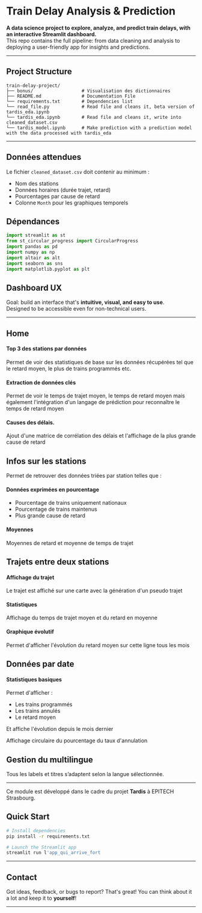 # Train Delay Analysis & Prediction

**A data science project to explore, analyze, and predict train delays, with an interactive Streamlit dashboard.**  
This repo contains the full pipeline: from data cleaning and analysis to deploying a user-friendly app for insights and predictions.

---

## Project Structure

```
train-delay-project/
├── bonus/                  # Visualisation des dictionnaires
├── README.md               # Documentation File
└── requirements.txt        # Dependencies list
└── read_file.py            # Read file and cleans it, beta version of tardis_eda.ipynb
└── tardis_eda.ipynb        # Read file and cleans it, write into cleaned_dataset.csv
└── tardis_model.ipynb      # Make prediction with a prediction model with the data processed with tardis_eda
```

---

## Données attendues

Le fichier `cleaned_dataset.csv` doit contenir au minimum :
- Nom des stations
- Données horaires (durée trajet, retard)
- Pourcentages par cause de retard
- Colonne `Month` pour les graphiques temporels

## Dépendances

```python
import streamlit as st
from st_circular_progress import CircularProgress
import pandas as pd
import numpy as np
import altair as alt
import seaborn as sns
import matplotlib.pyplot as plt
```

## Dashboard UX

Goal: build an interface that's **intuitive, visual, and easy to use**.  
Designed to be accessible even for non-technical users.

---

## Home

#### Top 3 des stations par données

Permet de voir des statistiques de base sur les données récupérées tel que le retard moyen, le plus de trains programmés etc.

#### Extraction de données clés

Permet de voir le temps de trajet moyen, le temps de retard moyen mais également l'intégration d'un langage de prédiction pour reconnaître le temps de retard moyen

#### Causes des délais.

Ajout d'une matrice de corrélation des délais et l'affichage de la plus grande cause de retard

## Infos sur les stations

Permet de retrouver des données triées par station telles que :

#### Données exprimées en pourcentage

- Pourcentage de trains uniquement nationaux
- Pourcentage de trains maintenus
- Plus grande cause de retard

#### Moyennes

Moyennes de retard et moyenne de temps de trajet

## Trajets entre deux stations

#### Affichage du trajet

Le trajet est affiché sur une carte avec la génération d'un pseudo trajet

#### Statistiques

Affichage du temps de trajet moyen et du retard en moyenne

#### Graphique évolutif

Permet d'afficher l'évolution du retard moyen sur cette ligne tous les mois

## Données par date

#### Statistiques basiques

Permet d'afficher :

- Les trains programmés
- Les trains annulés
- Le retard moyen

Et affiche l'évolution depuis le mois dernier

Affichage circulaire du pourcentage du taux d'annulation

## Gestion du multilingue

Tous les labels et titres s’adaptent selon la langue sélectionnée.

---


Ce module est développé dans le cadre du projet **Tardis** à EPITECH Strasbourg.


## Quick Start

```bash
# Install dependencies
pip install -r requirements.txt

# Launch the Streamlit app
streamlit run l'app_qui_arrive_fort
```

---

## Contact

Got ideas, feedback, or bugs to report? That's great! You can think about it a lot and keep it to **yourself**!

---
